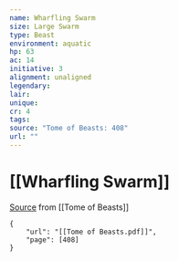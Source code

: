 ```yaml
---
name: Wharfling Swarm
size: Large Swarm
type: Beast
environment: aquatic
hp: 63
ac: 14
initiative: 3
alignment: unaligned
legendary: 
lair: 
unique: 
cr: 4
tags: 
source: "Tome of Beasts: 408"
url: ""
---
```

# [[Wharfling Swarm]]

[Source](zotero://open-pdf/library/items/ULEQWHJM?page=408) from [[Tome of Beasts]]

```pdf
{
	"url": "[[Tome of Beasts.pdf]]",
	"page": [408]
}
```

